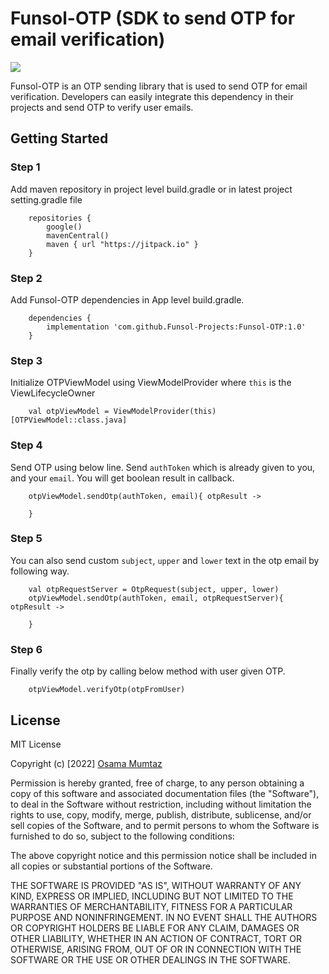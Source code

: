 # Funsol-OTP (SDK to send OTP for email verification)

[![](https://jitpack.io/v/Funsol-Projects/Funsol-OTP.svg)](https://jitpack.io/#Funsol-Projects/Funsol-OTP)

Funsol-OTP is an OTP sending library that is used to send OTP for email verification. Developers can
easily integrate this dependency in their projects and send OTP to verify user emails.

## Getting Started

### Step 1

Add maven repository in project level build.gradle or in latest project setting.gradle file

```
    repositories {
        google()
        mavenCentral()
        maven { url "https://jitpack.io" }
    }
```  

### Step 2

Add Funsol-OTP dependencies in App level build.gradle.

```
    dependencies {
        implementation 'com.github.Funsol-Projects:Funsol-OTP:1.0'
    }
```  

### Step 3

Initialize OTPViewModel using ViewModelProvider where `this` is the ViewLifecycleOwner

```
    val otpViewModel = ViewModelProvider(this)[OTPViewModel::class.java]
```

### Step 4
Send OTP using below line. Send `authToken` which is already given to you, and your `email`. You will get boolean result in callback.
```
    otpViewModel.sendOtp(authToken, email){ otpResult -> 
            
    }
```

### Step 5

You can also send custom `subject`, `upper` and `lower` text in the otp email by following way.

```
    val otpRequestServer = OtpRequest(subject, upper, lower)
    otpViewModel.sendOtp(authToken, email, otpRequestServer){ otpResult -> 
            
    }
```

### Step 6

Finally verify the otp by calling below method with user given OTP.

```
    otpViewModel.verifyOtp(otpFromUser)
```

## License

MIT License

Copyright (c) [2022] [Osama Mumtaz](#https://github.com/osama1malik)

Permission is hereby granted, free of charge, to any person obtaining a copy of this software and
associated documentation files (the "Software"), to deal in the Software without restriction,
including without limitation the rights to use, copy, modify, merge, publish, distribute,
sublicense, and/or sell copies of the Software, and to permit persons to whom the Software is
furnished to do so, subject to the following conditions:

The above copyright notice and this permission notice shall be included in all copies or substantial
portions of the Software.

THE SOFTWARE IS PROVIDED "AS IS", WITHOUT WARRANTY OF ANY KIND, EXPRESS OR IMPLIED, INCLUDING BUT
NOT LIMITED TO THE WARRANTIES OF MERCHANTABILITY, FITNESS FOR A PARTICULAR PURPOSE AND
NONINFRINGEMENT. IN NO EVENT SHALL THE AUTHORS OR COPYRIGHT HOLDERS BE LIABLE FOR ANY CLAIM, DAMAGES
OR OTHER LIABILITY, WHETHER IN AN ACTION OF CONTRACT, TORT OR OTHERWISE, ARISING FROM, OUT OF OR IN
CONNECTION WITH THE SOFTWARE OR THE USE OR OTHER DEALINGS IN THE SOFTWARE.

